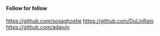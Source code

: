 #### Follow for follow

https://github.com/sosaghostie
https://github.com/DuLinRain
https://github.com/adajuly

